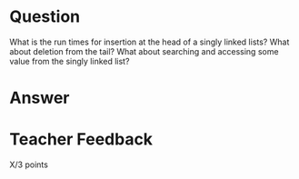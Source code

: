 # Question

What is the run times for insertion at the head of a singly linked lists? What about deletion from the tail? What about searching and accessing some value from the singly linked list?

# Answer

# Teacher Feedback

X/3 points